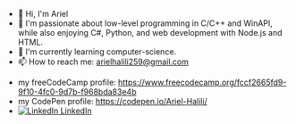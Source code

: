 - 👋 Hi, I'm Ariel
- 👀 I'm passionate about low-level programming in C/C++ and WinAPI, while also enjoying C#, Python, and web development with Node.js and HTML.
- 🌱 I'm currently learning computer-science.
- 📫 How to reach me: arielhalili259@gmail.com

+ my freeCodeCamp profile: https://www.freecodecamp.org/fccf2665fd9-9f10-4fc0-9d7b-f968bda83e4b
+ my CodePen profile: https://codepen.io/Ariel-Halili/
+ [![LinkedIn](https://i.sstatic.net/gVE0j.png) LinkedIn](https://www.linkedin.com/in/ariel-halili-311a34327/)



<!---
H-Ariel/H-Ariel is a ✨ special ✨ repository because its `README.md` (this file) appears on your GitHub profile.
You can click the Preview link to take a look at your changes.
--->
